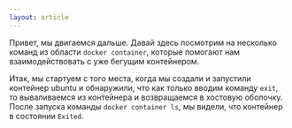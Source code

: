 ```yaml
---
layout: article
---
```

Привет, мы двигаемся дальше. Давай здесь посмотрим на несколько команд из области `docker container`, которые помогают нам взаимодействовать с уже бегущим контейнером.

Итак, мы стартуем с того места, когда мы создали и запустили контейнер ubuntu и обнаружили, что как только вводим команду `exit`, то вываливаемся из контейнера и возвращаемся в хостовую оболочку. После запуска команды `docker container ls`, мы видели, что контейнер в состоянии `Exited`.
